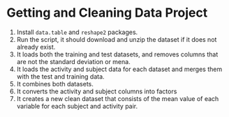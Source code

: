 # Getting and Cleaning Data Project

1. Install `data.table` and `reshape2` packages. 
2. Run the script, it should download and unzip the dataset if it does not already exist.
3. It loads both the training and test datasets, and removes columns that are not the standard deviation or mena.
4. It loads the activity and subject data for each dataset and merges them with the test and training data.
5. It combines both datasets.
6. It converts the activity and subject columns into factors
7. It creates a new clean dataset that consists of the mean value of each variable for each subject and activity pair.

